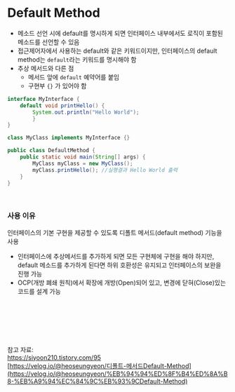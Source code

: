 # Default Method

- 메소드 선언 시에 default를 명시하게 되면 인터페이스 내부에서도 로직이 포함된 메소드를 선언할 수 있음
- 접근제어자에서 사용하는 default와 같은 키워드이지만, 인터페이스의 default method는 `default`라는 키워드를 명시해야 함
- 추상 메서드와 다른 점
    - 메서드 앞에 `default` 예약어를 붙임
    - 구현부 `{}` 가 있어야 함

```java
interface MyInterface { 
    default void printHello() {
    	System.out.println("Hello World"); 
        } 
} 

class MyClass implements MyInterface {} 

public class DefaultMethod { 
    public static void main(String[] args) { 
    	MyClass myClass = new MyClass(); 
        myClass.printHello(); //실행결과 Hello World 출력 
    } 
}
```

<br>

### 사용 이유

인터페이스의 기본 구현을 제공할 수 있도록 디폴트 메서드(default method) 기능을 사용

- 인터페이스에 추상메서드를 추가하게 되면 모든 구현체에 구현을 해야 하지만, default 메소드를 추가하게 된다면 하위 호환성은 유지되고 인터페이스의 보완을 진행 가능
- OCP(개방 폐쇄 원칙)에서 확장에 개방(Open)되어 있고, 변경에 닫혀(Close)있는 코드를 설계 가능

<br><br><br><br><br>

참고 자료: <br>
https://siyoon210.tistory.com/95 <br>
[https://velog.io/@heoseungyeon/디폴트-메서드Default-Method](https://velog.io/@heoseungyeon/%EB%94%94%ED%8F%B4%ED%8A%B8-%EB%A9%94%EC%84%9C%EB%93%9CDefault-Method)
